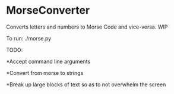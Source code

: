 # MorseConverter
Converts letters and numbers to Morse Code and vice-versa. WIP

To run: ./morse.py

TODO:

*Accept command line arguments

*Convert from morse to strings

*Break up large blocks of text so as to not overwhelm the screen
